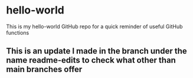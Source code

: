 # hello-world
This is my hello-world GitHub repo for a quick reminder of useful GitHub functions

## This is an update I made in the branch under the name readme-edits to check what other than main branches offer
